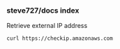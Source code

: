 ### steve727/docs index

Retrieve external IP address
```bash
curl https://checkip.amazonaws.com
```
